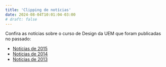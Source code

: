 ```yaml
---
title: 'Clipping de notícias'
date: 2024-08-04T10:01:04-03:00
# draft: false
---
```


Confira as notícias sobre o curso de Design da UEM que foram publicadas no passado:

*   [Notícias de 2015](noticias-de-2015/ "Notícias de 2015")
*   [Notícias de 2014](noticias-de-2014/ "Notícias de 2014")
*   [Notícias de 2013](noticias-de-2013/ "Notícias de 2013")